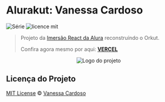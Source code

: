 # Alurakut: Vanessa Cardoso

![Série](https://img.shields.io/badge/cardosovanessa-alurakut-red)
![licence mit](https://img.shields.io/github/license/cardosovanessa/alurakut)

> Projeto da [Imersão React da Alura](https://github.com/alura-challenges/alurakut) reconstruíndo o Orkut.
>
> Confira agora mesmo por aqui: [**VERCEL**](https://alurakut-cardosovanessa.vercel.app/login)

<p align="center">
  <img alt="Logo do projeto" src="https://alurakut.vercel.app/logo.svg" />
</p>


## Licença do Projeto

[MIT License](./LICENSE.md) © [Vanessa Cardoso](https://www.linkedin.com/in/cardosofvanessa/)
